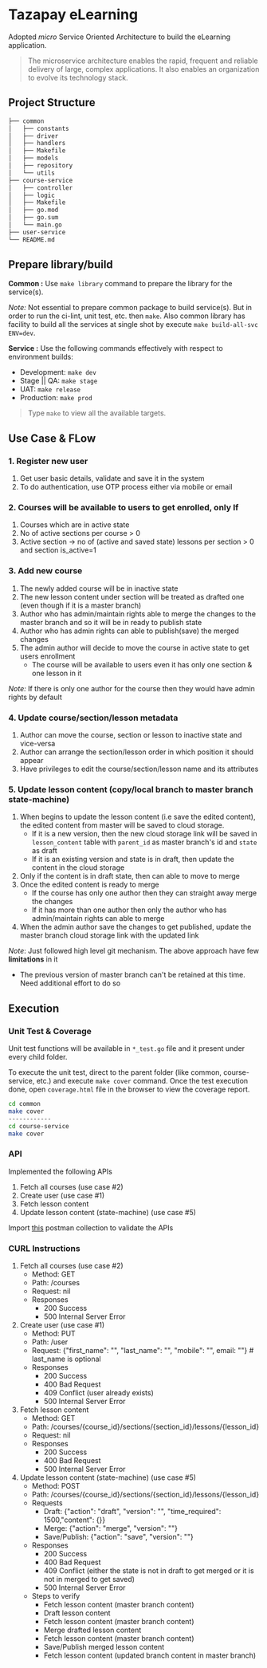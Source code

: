 # Tazapay eLearning

Adopted _micro_ Service Oriented Architecture to build the eLearning application.

> The microservice architecture enables the rapid, frequent and reliable delivery of large, complex applications. It also enables an organization to evolve its technology stack.

## Project Structure

```bash
├── common
│   ├── constants
│   ├── driver
│   ├── handlers
│   ├── Makefile
│   ├── models
│   ├── repository
│   └── utils
├── course-service
│   ├── controller
│   ├── logic
│   ├── Makefile
│   ├── go.mod
│   ├── go.sum
│   └── main.go
├── user-service
└── README.md
```

## Prepare library/build

**Common :** Use `make library` command to prepare the library for the service(s).

_Note:_ Not essential to prepare common package to build service(s). But in order to run the ci-lint, unit test, etc. then `make`. Also common library has facility to build all the services at single shot by execute `make build-all-svc ENV=dev`.

**Service :** Use the following commands effectively with respect to environment builds:

- Development: `make dev`
- Stage || QA: `make stage`
- UAT: `make release`
- Production: `make prod`

> Type `make` to view all the available targets.

## Use Case & FLow

### 1. Register new user

1. Get user basic details, validate and save it in the system
2. To do authentication, use OTP process either via mobile or email

### 2. Courses will be available to users to get enrolled, only If

1. Courses which are in active state
2. No of active sections per course > 0
3. Active section -> no of (active and saved state) lessons per section > 0 and section is_active=1

### 3. Add new course

1. The newly added course will be in inactive state
2. The new lesson content under section will be treated as drafted one (even though if it is a master branch)
3. Author who has admin/maintain rights able to merge the changes to the master branch and so it will be in ready to publish state
4. Author who has admin rights can able to publish(save) the merged changes
5. The admin author will decide to move the course in active state to get users enrollment
   - The course will be available to users even it has only one section & one lesson in it

_Note:_ If there is only one author for the course then they would have admin rights by default

### 4. Update course/section/lesson metadata

1. Author can move the course, section or lesson to inactive state and vice-versa
2. Author can arrange the section/lesson order in which position it should appear
3. Have privileges to edit the course/section/lesson name and its attributes

### 5. Update lesson content (copy/local branch to master branch **state-machine**)

1. When begins to update the lesson content (i.e save the edited content), the edited content from master will be saved to cloud storage.
   - If it is a new version, then the new cloud storage link will be saved in `lesson_content` table with `parent_id` as master branch's id and `state` as draft
   - If it is an existing version and state is in draft, then update the content in the cloud storage
2. Only if the content is in draft state, then can able to move to merge
3. Once the edited content is ready to merge
   - If the course has only one author then they can straight away merge the changes
   - If it has more than one author then only the author who has admin/maintain rights can able to merge
4. When the admin author save the changes to get published, update the master branch cloud storage link with the updated link

_Note_: Just followed high level git mechanism. The above approach have few **limitations** in it

- The previous version of master branch can't be retained at this time. Need additional effort to do so

## Execution

### Unit Test & Coverage

Unit test functions will be available in `*_test.go` file and it present under every child folder.

To execute the unit test, direct to the parent folder (like common, course-service, etc.) and execute `make cover` command. Once the test execution done, open `coverage.html` file in the browser to view the coverage report.

```bash
cd common
make cover
------------
cd course-service
make cover
```

### API

Implemented the following APIs

1. Fetch all courses (use case #2)
2. Create user (use case #1)
3. Fetch lesson content
4. Update lesson content (state-machine) (use case #5)

Import [this](https://www.getpostman.com/collections/fc44f1e8a654d4567314) postman collection to validate the APIs

### CURL Instructions

1. Fetch all courses (use case #2)
   - Method: GET
   - Path: /courses
   - Request: nil
   - Responses
     - 200 Success
     - 500 Internal Server Error
2. Create user (use case #1)
   - Method: PUT
   - Path: /user
   - Request: {"first_name": "", "last_name": "", "mobile": "", email: ""} # last_name is optional
   - Responses
     - 200 Success
     - 400 Bad Request
     - 409 Conflict (user already exists)
     - 500 Internal Server Error
3. Fetch lesson content
   - Method: GET
   - Path: /courses/{course_id}/sections/{section_id}/lessons/{lesson_id}
   - Request: nil
   - Responses
     - 200 Success
     - 400 Bad Request
     - 500 Internal Server Error
4. Update lesson content (state-machine) (use case #5)
   - Method: POST
   - Path: /courses/{course_id}/sections/{section_id}/lessons/{lesson_id}
   - Requests
     - Draft: {"action": "draft", "version": "", "time_required": 1500,"content": {}}
     - Merge: {"action": "merge", "version": ""}
     - Save/Publish: {"action": "save", "version": ""}
   - Responses
     - 200 Success
     - 400 Bad Request
     - 409 Conflict (either the state is not in draft to get merged or it is not in merged to get saved)
     - 500 Internal Server Error
   - Steps to verify
     - Fetch lesson content (master branch content)
     - Draft lesson content
     - Fetch lesson content (master branch content)
     - Merge drafted lesson content
     - Fetch lesson content (master branch content)
     - Save/Publish merged lesson content
     - Fetch lesson content (updated branch content in master branch)
